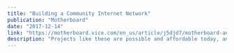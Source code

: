 ```yaml
---
title: "Building a Community Internet Network"
publication: "Motherboard"
date: "2017-12-14"
link: "https://motherboard.vice.com/en_us/article/j5djd7/motherboard-and-vice-are-building-a-community-internet-network-to-protect-net-neutrality"
description: "Projects like these are possible and affordable today, and are being practiced by groups like NYC Mesh"
---
```

